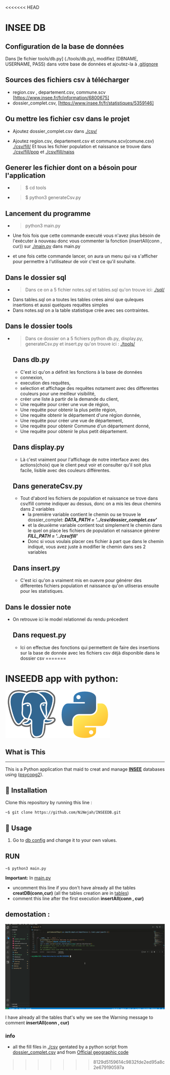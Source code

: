 <<<<<<< HEAD
# INSEE DB 
## Configuration de la base de données
Dans [le fichier tools/db.py] (./tools/db.py), modifiez (DBNAME, USERNAME, PASS) dans votre base de données et ajoutez-la à [.gitignore](.gitignore)
## Sources des fichiers csv à télécharger
* region.csv , departement.csv, commune.scv [https://www.insee.fr/fr/information/6800675]
* dossier_complet.csv, [https://www.insee.fr/fr/statistiques/5359146]

##  Ou mettre les fichier csv dans le projet
* Ajoutez dossier_complet.csv dans [./csv/](./csv/)
>
* Ajoutez region.csv, departement.csv et commune.scv(comune.csv) [./csv/fill/](./csv/fill/) Et tous les fichier population et naissance se trouve dans [./csv/fill/pop](./csv/fill/pop) et [./csv/fill/naiss](./csv/fill/naiss)
## Generer les fichier dont on a bésoin pour l'application
* > $ cd tools
* > $ python3 generateCsv.py
## Lancement du programme
* > python3 main.py
*  Une fois fois que cette commande executé vous n'avez plus bésoin de l'exécuter à nouveau donc vous commenter la fonction (insertAll(conn , cur)) sur [./main.py](./main.py) dans main.py

*  et une fois cette commande lancer, on aura un menu qui va s'afficher pour permettre à l'utilisateur de voir c'est ce qu'il souhaite.

## Dans le dossier sql
* > Dans ce on a 5 fichier notes.sql et tables.sql qu'on trouve ici: [./sql/](./sql/) 
* Dans tables.sql on a toutes les tables crées ainsi que quleques insertions et aussi quelques requêtes simples
* Dans notes.sql on a la table statistique crée avec ses contraintes.

## Dans le dossier tools
* > Dans ce dossier on a 5 fichiers python db.py, display.py, generateCsv.py et insert.py qu'on trouve ici : [./tools/](./tools/)

    ## Dans db.py
    * C'est ici qu'on a définit les fonctions à la base de données
    * connexion, 
    * execution des requêtes, 
    * selection et affichage des requêtes notament avec des differentes couleurs pour une meilleur visibilité, 
    * créer une liste à partir de la demande du client,
    * Une requête pour créer une vue de région,
    * Une requête pour obtenir la plus petite région,
    * Une requête obtenir le département d'une région donnée,
    * Une requête pour créer une vue de département,
    * Une requête pour obtenir Commune d'un département donné,
    * Une requête pour obtenir le plus petit département.

    ## Dans display.py
    * Là c'est vraiment pour l'affichage de notre interface avec des actions(choix) que le client peut voir et consulter qu'il soit plus facile, lisible avec des couleurs différentes.

    ## Dans generateCsv.py
    * Tout d'abord les fichiers de population et naissance se trove dans csv/fill comme indiquer au dessus, donc on a mis les deux chemins dans 2 variables
      * la première variable contient le chemin ou se trouve le dossier_complet: ***DATA_PATH = '../csv/dossier_complet.csv'***
      * et la deuxième variable contient tout simplement le chemin dans le quel on place les fichiers de population et naissance générer ***FILL_PATH = '../csv/fill'***
      * Donc si vous voulais placer ces fichier à part que dans le chemin indiqué, vous avez juste à modifier le chemin dans ses 2 variables

    ## Dans insert.py
    * C'est ici qu'on a vraiment mis en ouevre pour générer des differentes fichiers population et naissance qu'on utliseras ensuite pour les statistiques.

## Dans le dossier note
* On retrouve ici le model relationnel du rendu précedent

    ## Dans request.py
    * Ici on effectue des fonctions qui permettent de faire des insertions sur la base de donnée avec les fichiers csv déjà disponible dans le dossier csv
=======
<h1>
INSEEDB app with python: 
</h1>

![home1](./images/icon.png)

## What is This

---

This is a Python application that maid to creat and manage [**INSEE**](https://www.insee.fr/fr/information/6800675) databases using ([psycopg2](https://www.psycopg.org/docs/index.html)).

## 🚀 Installation

Clone this repository by running this line :

```console
~$ git clone https://github.com/NiNejah/INSEEDB.git
```


## 📗 Usage
1. Go to [db config](./tools/dbConfig.py) and change it to your own values.

## RUN 
```console
~$ python3 main.py
```

**Important:** 
In [main.py](./main.py) 
*  uncomment this line if you don't have already all the tables **creatDB(conn,cur)** 
   (all the tables creation are in [tables](./sql/tables.sql))
*  comment this line after the first execution  **insertAll(conn , cur)**


## demostation :

![home1](./images/demo.gif)

I have already all the tables that's why we see the Warning message to comment  **insertAll(conn , cur)** 



### info 
* all the fill files in [./csv](./csv/) gentated by a python script from [dossier_complet.csv](https://www.insee.fr/fr/statistiques/6456192) and from [Official geographic code ](https://www.insee.fr/fr/information/6800675)

 
>>>>>>> 8129d5159614c9832fde2ed95a8c2e679190597a

